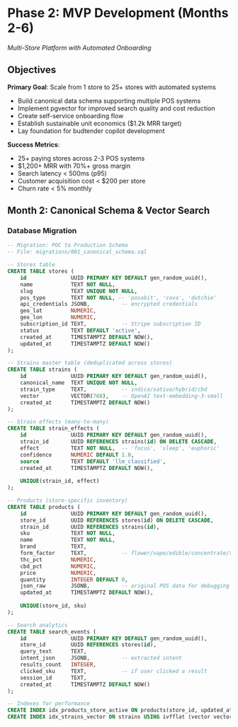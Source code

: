 # Phase 2: MVP Development (Months 2-6)
*Multi-Store Platform with Automated Onboarding*

## Objectives

**Primary Goal**: Scale from 1 store to 25+ stores with automated systems
- Build canonical data schema supporting multiple POS systems
- Implement pgvector for improved search quality and cost reduction
- Create self-service onboarding flow
- Establish sustainable unit economics ($1.2k MRR target)
- Lay foundation for budtender copilot development

**Success Metrics**:
- 25+ paying stores across 2-3 POS systems
- $1,200+ MRR with 70%+ gross margin
- Search latency < 500ms (p95)
- Customer acquisition cost < $200 per store
- Churn rate < 5% monthly

## Month 2: Canonical Schema & Vector Search

### Database Migration
```sql
-- Migration: POC to Production Schema
-- File: migrations/001_canonical_schema.sql

-- Stores table
CREATE TABLE stores (
    id              UUID PRIMARY KEY DEFAULT gen_random_uuid(),
    name            TEXT NOT NULL,
    slug            TEXT UNIQUE NOT NULL,
    pos_type        TEXT NOT NULL, -- 'posabit', 'cova', 'dutchie'
    api_credentials JSONB,          -- encrypted credentials
    geo_lat         NUMERIC,
    geo_lon         NUMERIC,
    subscription_id TEXT,           -- Stripe subscription ID
    status          TEXT DEFAULT 'active',
    created_at      TIMESTAMPTZ DEFAULT NOW(),
    updated_at      TIMESTAMPTZ DEFAULT NOW()
);

-- Strains master table (deduplicated across stores)
CREATE TABLE strains (
    id              UUID PRIMARY KEY DEFAULT gen_random_uuid(),
    canonical_name  TEXT UNIQUE NOT NULL,
    strain_type     TEXT,           -- indica/sativa/hybrid/cbd
    vector          VECTOR(768),    -- OpenAI text-embedding-3-small
    created_at      TIMESTAMPTZ DEFAULT NOW()
);

-- Strain effects (many-to-many)
CREATE TABLE strain_effects (
    id              UUID PRIMARY KEY DEFAULT gen_random_uuid(),
    strain_id       UUID REFERENCES strains(id) ON DELETE CASCADE,
    effect          TEXT NOT NULL,  -- 'focus', 'sleep', 'euphoric'
    confidence      NUMERIC DEFAULT 1.0,
    source          TEXT DEFAULT 'llm_classified',
    created_at      TIMESTAMPTZ DEFAULT NOW(),
    
    UNIQUE(strain_id, effect)
);

-- Products (store-specific inventory)
CREATE TABLE products (
    id              UUID PRIMARY KEY DEFAULT gen_random_uuid(),
    store_id        UUID REFERENCES stores(id) ON DELETE CASCADE,
    strain_id       UUID REFERENCES strains(id),
    sku             TEXT NOT NULL,
    name            TEXT NOT NULL,
    brand           TEXT,
    form_factor     TEXT,           -- flower/vape/edible/concentrate/topical
    thc_pct         NUMERIC,
    cbd_pct         NUMERIC,
    price           NUMERIC,
    quantity        INTEGER DEFAULT 0,
    json_raw        JSONB,          -- original POS data for debugging
    updated_at      TIMESTAMPTZ DEFAULT NOW(),
    
    UNIQUE(store_id, sku)
);

-- Search analytics
CREATE TABLE search_events (
    id              UUID PRIMARY KEY DEFAULT gen_random_uuid(),
    store_id        UUID REFERENCES stores(id),
    query_text      TEXT,
    intent_json     JSONB,          -- extracted intent
    results_count   INTEGER,
    clicked_sku     TEXT,           -- if user clicked a result
    session_id      TEXT,
    created_at      TIMESTAMPTZ DEFAULT NOW()
);

-- Indexes for performance
CREATE INDEX idx_products_store_active ON products(store_id, updated_at) WHERE quantity > 0;
CREATE INDEX idx_strains_vector ON strains USING ivfflat (vector vector_cosine_ops